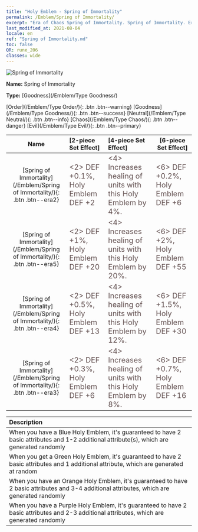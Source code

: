 ```yaml
---
title: "Holy Emblem - Spring of Immortality"
permalink: /Emblem/Spring of Immortality/
excerpt: "Era of Chaos Spring of Immortality. Spring of Immortality. Era of Chaos Holy Emblem Spring of Immortality. Era of Chaos Goodness Spring of Immortality"
last_modified_at: 2021-08-04
locale: en
ref: "Spring of Immortality.md"
toc: false
QR: rune_206
classes: wide
---
```


  ![Spring of Immortality](/images/r/rune_icon_206.png)

 **Name:** Spring of Immortality

 **Type:** [Goodness](/Emblem/Type Goodness/)

  [Order](/Emblem/Type Order/){: .btn .btn--warning}   [Goodness](/Emblem/Type Goodness/){: .btn .btn--success}   [Neutral](/Emblem/Type Neutral/){: .btn .btn--info}   [Chaos](/Emblem/Type Chaos/){: .btn .btn--danger}   [Evil](/Emblem/Type Evil/){: .btn .btn--primary} 

  |  Name    | [2-piece Set Effect] | [4-piece Set Effect] | [6-piece Set Effect]  | 
  |:-----------------------:|:-------------------|:-----------------|----------------| 
  | [Spring of Immortality](/Emblem/Spring of Immortality/){: .btn .btn--era2} | <span style="color: #645252;font-size:20px">&lt;2&gt; DEF +0.1%, Holy Emblem DEF +2</span> | <span style="color: #645252;font-size:20px">&lt;4&gt; Increases healing of units with this Holy Emblem by 4%.</span> | <span style="color: #645252;font-size:20px">&lt;6&gt; DEF +0.2%, Holy Emblem DEF +6</span> | 
  | [Spring of Immortality](/Emblem/Spring of Immortality/){: .btn .btn--era5} | <span style="color: #645252;font-size:20px">&lt;2&gt; DEF +1%, Holy Emblem DEF +20</span> | <span style="color: #645252;font-size:20px">&lt;4&gt; Increases healing of units with this Holy Emblem by 20%.</span> | <span style="color: #645252;font-size:20px">&lt;6&gt; DEF +2%, Holy Emblem DEF +55</span> | 
  | [Spring of Immortality](/Emblem/Spring of Immortality/){: .btn .btn--era4} | <span style="color: #645252;font-size:20px">&lt;2&gt; DEF +0.5%, Holy Emblem DEF +13</span> | <span style="color: #645252;font-size:20px">&lt;4&gt; Increases healing of units with this Holy Emblem by 12%.</span> | <span style="color: #645252;font-size:20px">&lt;6&gt; DEF +1.5%, Holy Emblem DEF +30</span> | 
  | [Spring of Immortality](/Emblem/Spring of Immortality/){: .btn .btn--era3} | <span style="color: #645252;font-size:20px">&lt;2&gt; DEF +0.3%, Holy Emblem DEF +6</span> | <span style="color: #645252;font-size:20px">&lt;4&gt; Increases healing of units with this Holy Emblem by 8%.</span> | <span style="color: #645252;font-size:20px">&lt;6&gt; DEF +0.7%, Holy Emblem DEF +16</span> | 

  |         Description            | 
  |:-------------------------------|
  | When you have a Blue Holy Emblem, it's guaranteed to have 2 basic attributes and 1-2 additional attribute(s), which are generated randomly |
  | When you get a Green Holy Emblem, it's guaranteed to have 2 basic attributes and 1 additional attribute, which are generated at random |
  | When you have an Orange Holy Emblem, it's guaranteed to have 2 basic attributes and 3-4 additional attributes, which are generated randomly |
  | When you have a Purple Holy Emblem, it's guaranteed to have 2 basic attributes and 2-3 additional attributes, which are generated randomly |

